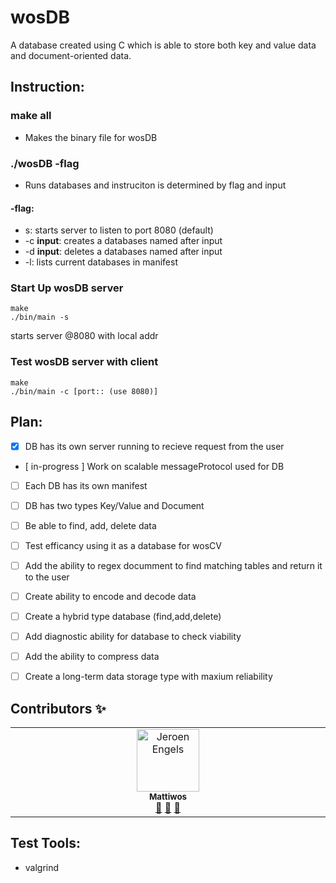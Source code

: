 # wosDB
A database created using C which is able to store
both key and value data and document-oriented data.  

## Instruction:  

### make all  
- Makes the binary file for wosDB

### ./wosDB -flag  
- Runs databases and instruciton
is determined by flag and input  
#### -flag:  
- s: starts server to listen to port 8080 (default)  
- -c **input**: creates a databases named after input  
- -d **input**: deletes a databases named after input  
- -l: lists current databases in manifest  

### Start Up wosDB server
```
make  
./bin/main -s
```
starts server @8080 with local addr  

### Test wosDB server with client
```
make  
./bin/main -c [port:: (use 8080)]
```

## Plan:    
- [x] DB has its own server running to recieve request from
      the user 
- [ in-progress ] Work on scalable messageProtocol used for DB  
- [ ] Each DB has its own manifest  
- [ ] DB has two types Key/Value and Document  
- [ ] Be able to find, add, delete data
- [ ] Test efficancy using it as a database for wosCV  
- [ ] Add the ability to regex documment to find matching tables and
      return it to the user  
- [ ] Create ability to encode and decode data  
- [ ] Create a hybrid type database  (find,add,delete)  
- [ ] Add diagnostic ability for database to check viability  
- [ ] Add the ability to compress data  
- [ ] Create a long-term data storage type with maxium reliability  


## Contributors ✨  
<table>
  <tbody>
    <tr>  
            <td align="center" valign="top" width="14.28%">
              <a href="https://github.com/Mattiwos">
                <img src="https://avatars.githubusercontent.com/u/44147357?v=4" width="100px;" alt="Jeroen Engels"/>
                <br />
                <sub><b>Mattiwos</b></sub>
              </a><br />
              <a href="https://github.com/mattiwos/wosDB/commits?author=mattiwos" title="Documentation">📖</a> <a href="https://github.com/mattiwos/wosDB/pulls?q=mattiwos" title="Reviewed Pull Requests">👀</a> 
              <a href="#tool-mattiwos" title="Tools">🔧</a>
          </td>
  </tr> 

  </tbody>
</table>


## Test Tools:  
- valgrind  

